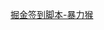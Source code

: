 <!--
 * @Author: pang 7861445+redmapleleaf@user.noreply.gitee.com
 * @Date: 2022-07-17 10:47:51
 * @LastEditors: pang 7861445+redmapleleaf@user.noreply.gitee.com
 * @LastEditTime: 2022-07-17 10:50:05
 * @FilePath: \nodejs-practice\ReadMe.md
 * @Description: 这是默认设置,请设置`customMade`, 打开koroFileHeader查看配置 进行设置: https://github.com/OBKoro1/koro1FileHeader/wiki/%E9%85%8D%E7%BD%AE
-->
[掘金签到脚本-暴力猴](juejincn_signin.js)